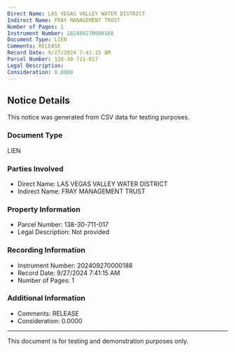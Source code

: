 ```yaml
---
Direct Name: LAS VEGAS VALLEY WATER DISTRICT
Indirect Name: FRAY MANAGEMENT TRUST
Number of Pages: 1
Instrument Number: 202409270000188
Document Type: LIEN
Comments: RELEASE
Record Date: 9/27/2024 7:41:15 AM
Parcel Number: 138-30-711-017
Legal Description: 
Consideration: 0.0000
---
```


## Notice Details

This notice was generated from CSV data for testing purposes.

### Document Type
LIEN

### Parties Involved
- Direct Name: LAS VEGAS VALLEY WATER DISTRICT
- Indirect Name: FRAY MANAGEMENT TRUST

### Property Information
- Parcel Number: 138-30-711-017
- Legal Description: Not provided

### Recording Information
- Instrument Number: 202409270000188
- Record Date: 9/27/2024 7:41:15 AM
- Number of Pages: 1

### Additional Information
- Comments: RELEASE
- Consideration: 0.0000

---

This document is for testing and demonstration purposes only.
